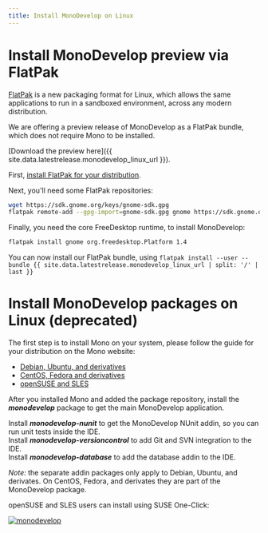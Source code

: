 ```yaml
---
title: Install MonoDevelop on Linux
---
```


Install MonoDevelop preview via FlatPak
=======================================

[FlatPak](http://flatpak.org/) is a new packaging format for Linux, which allows the same applications to run in a sandboxed environment, across any modern distribution.

We are offering a preview release of MonoDevelop as a FlatPak bundle, which does not require Mono to be installed.

[Download the preview here]({{ site.data.latestrelease.monodevelop_linux_url }}).

First, [install FlatPak for your distribution](http://flatpak.org/getting.html).

Next, you'll need some FlatPak repositories:

```bash
wget https://sdk.gnome.org/keys/gnome-sdk.gpg
flatpak remote-add --gpg-import=gnome-sdk.gpg gnome https://sdk.gnome.org/repo/
```

Finally, you need the core FreeDesktop runtime, to install MonoDevelop:

```bash
flatpak install gnome org.freedesktop.Platform 1.4
```

You can now install our FlatPak bundle, using `flatpak install --user --bundle {{ site.data.latestrelease.monodevelop_linux_url | split: '/' | last }}`

Install MonoDevelop packages on Linux (deprecated)
==================================================

The first step is to install Mono on your system, please follow the guide for your distribution on the Mono website:

- [Debian, Ubuntu, and derivatives](http://www.mono-project.com/docs/getting-started/install/linux/#debian-ubuntu-and-derivatives)
- [CentOS, Fedora and derivatives](http://www.mono-project.com/docs/getting-started/install/linux/#centos-7-fedora-19-and-derivatives)
- [openSUSE and SLES](http://www.mono-project.com/docs/getting-started/install/linux/#opensuse-and-sles)

After you installed Mono and added the package repository, install the ***monodevelop*** package to get the main MonoDevelop application.

Install ***monodevelop-nunit*** to get the MonoDevelop NUnit addin, so you can run unit tests inside the IDE.<br/>
Install ***monodevelop-versioncontrol*** to add Git and SVN integration to the IDE.<br/>
Install ***monodevelop-database*** to add the database addin to the IDE.

*Note:* the separate addin packages only apply to Debian, Ubuntu, and derivates. On CentOS, Fedora, and derivates they are part of the MonoDevelop package.

openSUSE and SLES users can install using SUSE One-Click:

[![monodevelop](/images/OneClick.svg)](http://download.mono-project.com/repo/monodevelop.ymp)
